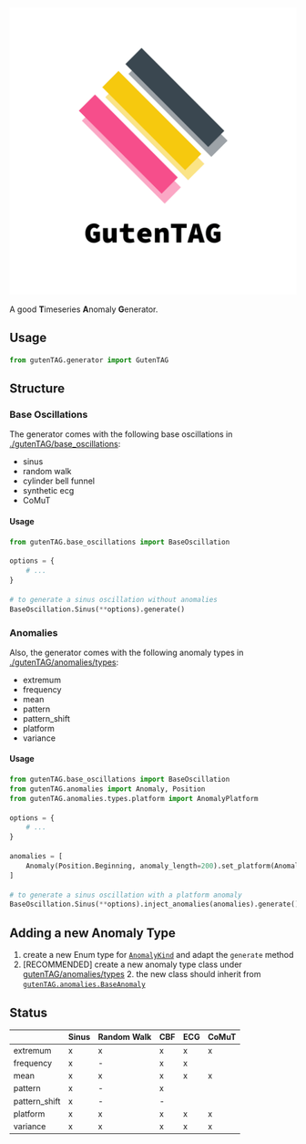 ![GutenTAG](./logo_transparent.png)


A good **T**imeseries **A**nomaly **G**enerator.

## Usage

```python
from gutenTAG.generator import GutenTAG
```


## Structure

### Base Oscillations
The generator comes with the following base oscillations in [./gutenTAG/base_oscillations](./gutenTAG/base_oscillations):

- sinus
- random walk
- cylinder bell funnel
- synthetic ecg
- CoMuT

#### Usage

```python
from gutenTAG.base_oscillations import BaseOscillation

options = {
    # ...
}

# to generate a sinus oscillation without anomalies
BaseOscillation.Sinus(**options).generate()
```

### Anomalies
Also, the generator comes with the following anomaly types in [./gutenTAG/anomalies/types](./gutenTAG/anomalies/types):

- extremum
- frequency
- mean
- pattern
- pattern_shift
- platform
- variance

#### Usage

```python
from gutenTAG.base_oscillations import BaseOscillation
from gutenTAG.anomalies import Anomaly, Position
from gutenTAG.anomalies.types.platform import AnomalyPlatform

options = {
    # ...
}

anomalies = [
    Anomaly(Position.Beginning, anomaly_length=200).set_platform(AnomalyPlatform(0.0))
]

# to generate a sinus oscillation with a platform anomaly
BaseOscillation.Sinus(**options).inject_anomalies(anomalies).generate()
```

## Adding a new Anomaly Type

1. create a new Enum type for [`AnomalyKind`](gutenTAG/anomalies/types/kind.py) and adapt the `generate` method
2. [RECOMMENDED] create a new anomaly type class under [gutenTAG/anomalies/types](gutenTAG/anomalies/types)
    2. the new class should inherit from [`gutenTAG.anomalies.BaseAnomaly`](gutenTAG/anomalies/types/__init__.py)


## Status

|   | Sinus | Random Walk | CBF | ECG | CoMuT |
|---|-------|-------------|-----|-----|-------|
|extremum |x|x|x|x|x|
|frequency|x|-|x|x||
|mean|x|x|x|x|x|
|pattern|x|-|x|||
|pattern_shift|x|-|-|||
|platform|x|x|x|x|x|
|variance|x|x|x|x|x|
